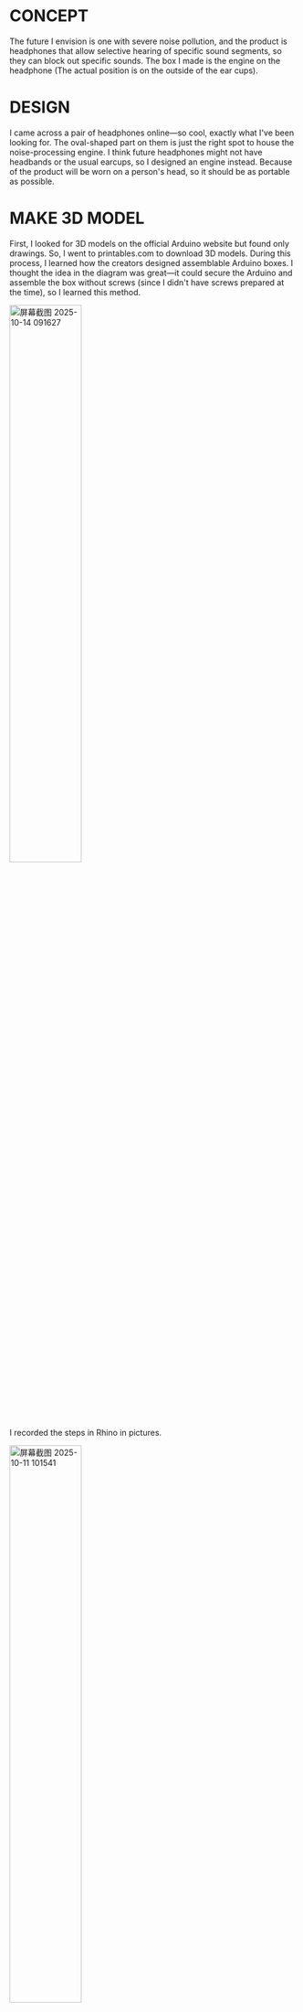 # CONCEPT
The future I envision is one with severe noise pollution, and the product is headphones that allow selective hearing of specific sound segments, so they can block out specific sounds. The box I made is the engine on the headphone (The actual position is on the outside of the ear cups). 

# DESIGN
I came across a pair of headphones online—so cool, exactly what I've been looking for. The oval-shaped part on them is just the right spot to house the noise-processing engine. I think future headphones might not have headbands or the usual earcups, so I designed an engine instead. Because of the product will be worn on a person's head, so it should be as portable as possible.


# MAKE 3D MODEL
First, I looked for 3D models on the official Arduino website but found only drawings. So, I went to printables.com to download 3D models. During this process, I learned how the creators designed assemblable Arduino boxes. I thought the idea in the diagram was great—it could secure the Arduino and assemble the box without screws (since I didn't have screws prepared at the time), so I learned this method. 

<img width="50%" alt="屏幕截图 2025-10-14 091627" src="https://github.com/user-attachments/assets/b0561555-01af-4c93-a2d3-66ae6478d509" />

I recorded the steps in Rhino in pictures.

<img width="50%" alt="屏幕截图 2025-10-11 101541" src="https://github.com/user-attachments/assets/555b6159-aa0b-4fd3-ae43-f32c62a180d6" />

<img width="50%" height="1368" alt="屏幕截图 2025-10-11 110226" src="https://github.com/user-attachments/assets/948d8afa-e053-446b-9504-d199b4b1dd0f" />

<img width="50%" height="1368" alt="屏幕截图 2025-10-11 115610" src="https://github.com/user-attachments/assets/40e363cf-0433-4fd5-811f-b08701f7b4bc" />

<img width="50%" height="1368" alt="屏幕截图 2025-10-11 121202" src="https://github.com/user-attachments/assets/bfc1ca07-0c33-444d-88fa-8a0f7d81aed4" />

<img width="50%" height="1368" alt="屏幕截图 2025-10-11 130317" src="https://github.com/user-attachments/assets/880b5855-b23b-4124-b3b8-30e1202b0fe2" />

<img width="50%" height="1368" alt="屏幕截图 2025-10-11 130350" src="https://github.com/user-attachments/assets/559099d7-2d2a-408c-abd8-cbfb8e08cec4" />

<img width="50%" height="1368" alt="屏幕截图 2025-10-11 135047" src="https://github.com/user-attachments/assets/e04e42a7-161f-4e02-acf6-05b24a847c4e" />


Initially, I wanted to modify an existing box from online, but found that their models couldn't be easily altered. Therefore, I decided to create a box from scratch in Rhino, because I thought Rhino would allow for more precise operations. After a series of steps, the first model I built had a wall thickness of 0.8mm and holes with a diameter of 2.8mm. 


Later, I went to the FabLab, where Saverio seriously pointed out (a popular Chinese internet phrase meaning 'emphatically noted') that the horizontal structures in 3D printing are very fragile. These posts that pass through and secure the Arduino can only be used once; if disassembled, they would break. Saverio suggested that I remove the posts and just have holes, using specific types of screws for fixation. Alternatively, if I wanted to prevent the Arduino from vibrating up and down inside the box, I could turn the posts into supports, so the Arduino would be pressed against the box and unable to move. I first modified it to have holes because my box was inherently very flat. Thus, the first print was done. I set it up in Bambu Studio, sliced it, and Saverio helped me print it. The first time failed because the printed filament didn't adhere well to the build plate, but the second time was normal. However, this print had very thin walls. Saverio demonstrated how fragile it was and reminded me to be careful not to put pressure on these fragile pieces. Unfortunately, even though I placed them in the front of my backpack, they still broke under the pressure of other items inside the bag.
<img width="50%" src="https://github.com/user-attachments/assets/6bae6400-6df6-4277-9ff7-1de33f3e6a6e">
<img width="50%" src="https://github.com/user-attachments/assets/136fcb3c-0ce7-411e-8d21-c7f787c69142">

Therefore, I increased the wall thickness to 3mm. Since the lid and base of the previous box couldn't align properly, I designed a step-and-groove system with raised and recessed edges to ensure precise fitting. Regrettably, as I don’t have the habit of saving incremental versions while working, I realized these modifications almost required rebuilding the model from scratch—so that’s what I did. Additionally, I slightly reduced the size of the openings reserved for the Arduino ports, so that the screw holes and these port openings would be clearly separated.

Meanwhile, considering the use of the laser cutter, I initially planned to cut an acrylic sheet to snap directly into place, but it would have easily fallen out. Saverio suggested that I make the acrylic piece larger, leave mounting holes, and secure all components together using screws.

Right before the second print, my model ran into another issue. For example, the fillets had somehow turned into sharp corners. The solution was to reconstruct that edge from scratch. Previously, I had used the "Blend Surface" tool, but this time I used "Create Surface from Curves." Thankfully, that fixed the problem.

<img width="50%" alt="屏幕截图 2025-10-13 125311" src="https://github.com/user-attachments/assets/93f15abb-a4df-42e7-93d2-8ff25146c137" />



After printing and assembling everything, I noticed that only the front interface holes were a bit too small—everything else fit well. Perhaps while modifying the interface holes, I should also account for the increased wall thickness and adjust the height accordingly to reserve proper space for the Arduino ports. Finally, I manually sanded away the excess material.
<img width="50%" src="https://github.com/user-attachments/assets/bb5f245f-9614-4c09-a2fe-7888634856d3" />
<img width="50%" src="https://github.com/user-attachments/assets/a9f9ea5c-24d0-4423-be93-75a7bc83ad22" />

3dprint consideration: do i need support? will it be stronger in this way? never print column.


here is my files.\
[week4.rar](https://github.com/Red0tt/How-To-Make-Anything-/blob/main/WEEK4/week4.rar)


